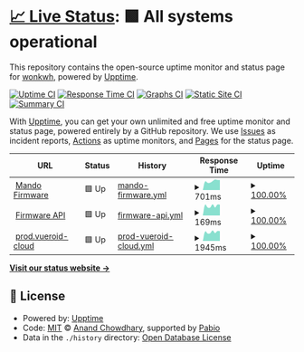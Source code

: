 # [📈 Live Status](https://wonkwh.github.io/ncn_uptime): <!--live status--> **🟩 All systems operational**

This repository contains the open-source uptime monitor and status page for [wonkwh](https://wonkwh.github.io/), powered by [Upptime](https://github.com/upptime/upptime).

[![Uptime CI](https://github.com/ncn-mobile-team/ncn_uptime/workflows/Uptime%20CI/badge.svg)](https://github.com/wonkwh/ncn_uptime/actions?query=workflow%3A%22Uptime+CI%22)
[![Response Time CI](https://github.com/ncn-mobile-team/ncn_uptime/workflows/Response%20Time%20CI/badge.svg)](https://github.com/wonkwh/ncn_uptime/actions?query=workflow%3A%22Response+Time+CI%22)
[![Graphs CI](https://github.com/ncn-mobile-team/ncn_uptime/workflows/Graphs%20CI/badge.svg)](https://github.com/wonkwh/ncn_uptime/actions?query=workflow%3A%22Graphs+CI%22)
[![Static Site CI](https://github.com/ncn-mobile-team/ncn_uptime/workflows/Static%20Site%20CI/badge.svg)](https://github.com/wonkwh/ncn_uptime/actions?query=workflow%3A%22Static+Site+CI%22)
[![Summary CI](https://github.com/ncn-mobile-team/ncn_uptime/workflows/Summary%20CI/badge.svg)](https://github.com/wonkwh/ncn_uptime/actions?query=workflow%3A%22Summary+CI%22)

With [Upptime](https://upptime.js.org), you can get your own unlimited and free uptime monitor and status page, powered entirely by a GitHub repository. We use [Issues](https://github.com/ncn-mobile-team/ncn_uptime/issues) as incident reports, [Actions](https://github.com/ncn-mobile-team/ncn_uptime/actions) as uptime monitors, and [Pages](https://ncn-mobile-team.github.io/ncn_uptime) for the status page.

<!--start: status pages-->
<!-- This summary is generated by Upptime (https://github.com/upptime/upptime) -->
<!-- Do not edit this manually, your changes will be overwritten -->
<!-- prettier-ignore -->
| URL | Status | History | Response Time | Uptime |
| --- | ------ | ------- | ------------- | ------ |
| <img alt="" src="https://icons.duckduckgo.com/ip3/firmware.nconnect.co.kr.ico" height="13"> [Mando Firmware](http://firmware.nconnect.co.kr/login) | 🟩 Up | [mando-firmware.yml](https://github.com/NCN-Mobile-Team/ncn_uptime/commits/HEAD/history/mando-firmware.yml) | <details><summary><img alt="Response time graph" src="./graphs/mando-firmware/response-time-week.png" height="20"> 701ms</summary><br><a href="https://ncn-mobile-team.github.io/ncn_uptime/history/mando-firmware"><img alt="Response time 777" src="https://img.shields.io/endpoint?url=https%3A%2F%2Fraw.githubusercontent.com%2FNCN-Mobile-Team%2Fncn_uptime%2FHEAD%2Fapi%2Fmando-firmware%2Fresponse-time.json"></a><br><a href="https://ncn-mobile-team.github.io/ncn_uptime/history/mando-firmware"><img alt="24-hour response time 785" src="https://img.shields.io/endpoint?url=https%3A%2F%2Fraw.githubusercontent.com%2FNCN-Mobile-Team%2Fncn_uptime%2FHEAD%2Fapi%2Fmando-firmware%2Fresponse-time-day.json"></a><br><a href="https://ncn-mobile-team.github.io/ncn_uptime/history/mando-firmware"><img alt="7-day response time 701" src="https://img.shields.io/endpoint?url=https%3A%2F%2Fraw.githubusercontent.com%2FNCN-Mobile-Team%2Fncn_uptime%2FHEAD%2Fapi%2Fmando-firmware%2Fresponse-time-week.json"></a><br><a href="https://ncn-mobile-team.github.io/ncn_uptime/history/mando-firmware"><img alt="30-day response time 777" src="https://img.shields.io/endpoint?url=https%3A%2F%2Fraw.githubusercontent.com%2FNCN-Mobile-Team%2Fncn_uptime%2FHEAD%2Fapi%2Fmando-firmware%2Fresponse-time-month.json"></a><br><a href="https://ncn-mobile-team.github.io/ncn_uptime/history/mando-firmware"><img alt="1-year response time 777" src="https://img.shields.io/endpoint?url=https%3A%2F%2Fraw.githubusercontent.com%2FNCN-Mobile-Team%2Fncn_uptime%2FHEAD%2Fapi%2Fmando-firmware%2Fresponse-time-year.json"></a></details> | <details><summary><a href="https://ncn-mobile-team.github.io/ncn_uptime/history/mando-firmware">100.00%</a></summary><a href="https://ncn-mobile-team.github.io/ncn_uptime/history/mando-firmware"><img alt="All-time uptime 99.73%" src="https://img.shields.io/endpoint?url=https%3A%2F%2Fraw.githubusercontent.com%2FNCN-Mobile-Team%2Fncn_uptime%2FHEAD%2Fapi%2Fmando-firmware%2Fuptime.json"></a><br><a href="https://ncn-mobile-team.github.io/ncn_uptime/history/mando-firmware"><img alt="24-hour uptime 100.00%" src="https://img.shields.io/endpoint?url=https%3A%2F%2Fraw.githubusercontent.com%2FNCN-Mobile-Team%2Fncn_uptime%2FHEAD%2Fapi%2Fmando-firmware%2Fuptime-day.json"></a><br><a href="https://ncn-mobile-team.github.io/ncn_uptime/history/mando-firmware"><img alt="7-day uptime 100.00%" src="https://img.shields.io/endpoint?url=https%3A%2F%2Fraw.githubusercontent.com%2FNCN-Mobile-Team%2Fncn_uptime%2FHEAD%2Fapi%2Fmando-firmware%2Fuptime-week.json"></a><br><a href="https://ncn-mobile-team.github.io/ncn_uptime/history/mando-firmware"><img alt="30-day uptime 99.73%" src="https://img.shields.io/endpoint?url=https%3A%2F%2Fraw.githubusercontent.com%2FNCN-Mobile-Team%2Fncn_uptime%2FHEAD%2Fapi%2Fmando-firmware%2Fuptime-month.json"></a><br><a href="https://ncn-mobile-team.github.io/ncn_uptime/history/mando-firmware"><img alt="1-year uptime 99.73%" src="https://img.shields.io/endpoint?url=https%3A%2F%2Fraw.githubusercontent.com%2FNCN-Mobile-Team%2Fncn_uptime%2FHEAD%2Fapi%2Fmando-firmware%2Fuptime-year.json"></a></details>
| <img alt="" src="https://icons.duckduckgo.com/ip3/firmware.nconnect.co.kr.ico" height="13"> [Firmware API](http://firmware.nconnect.co.kr/api/firmware?model=Vueroid_D21-4K) | 🟩 Up | [firmware-api.yml](https://github.com/NCN-Mobile-Team/ncn_uptime/commits/HEAD/history/firmware-api.yml) | <details><summary><img alt="Response time graph" src="./graphs/firmware-api/response-time-week.png" height="20"> 169ms</summary><br><a href="https://ncn-mobile-team.github.io/ncn_uptime/history/firmware-api"><img alt="Response time 177" src="https://img.shields.io/endpoint?url=https%3A%2F%2Fraw.githubusercontent.com%2FNCN-Mobile-Team%2Fncn_uptime%2FHEAD%2Fapi%2Ffirmware-api%2Fresponse-time.json"></a><br><a href="https://ncn-mobile-team.github.io/ncn_uptime/history/firmware-api"><img alt="24-hour response time 191" src="https://img.shields.io/endpoint?url=https%3A%2F%2Fraw.githubusercontent.com%2FNCN-Mobile-Team%2Fncn_uptime%2FHEAD%2Fapi%2Ffirmware-api%2Fresponse-time-day.json"></a><br><a href="https://ncn-mobile-team.github.io/ncn_uptime/history/firmware-api"><img alt="7-day response time 169" src="https://img.shields.io/endpoint?url=https%3A%2F%2Fraw.githubusercontent.com%2FNCN-Mobile-Team%2Fncn_uptime%2FHEAD%2Fapi%2Ffirmware-api%2Fresponse-time-week.json"></a><br><a href="https://ncn-mobile-team.github.io/ncn_uptime/history/firmware-api"><img alt="30-day response time 177" src="https://img.shields.io/endpoint?url=https%3A%2F%2Fraw.githubusercontent.com%2FNCN-Mobile-Team%2Fncn_uptime%2FHEAD%2Fapi%2Ffirmware-api%2Fresponse-time-month.json"></a><br><a href="https://ncn-mobile-team.github.io/ncn_uptime/history/firmware-api"><img alt="1-year response time 177" src="https://img.shields.io/endpoint?url=https%3A%2F%2Fraw.githubusercontent.com%2FNCN-Mobile-Team%2Fncn_uptime%2FHEAD%2Fapi%2Ffirmware-api%2Fresponse-time-year.json"></a></details> | <details><summary><a href="https://ncn-mobile-team.github.io/ncn_uptime/history/firmware-api">100.00%</a></summary><a href="https://ncn-mobile-team.github.io/ncn_uptime/history/firmware-api"><img alt="All-time uptime 100.00%" src="https://img.shields.io/endpoint?url=https%3A%2F%2Fraw.githubusercontent.com%2FNCN-Mobile-Team%2Fncn_uptime%2FHEAD%2Fapi%2Ffirmware-api%2Fuptime.json"></a><br><a href="https://ncn-mobile-team.github.io/ncn_uptime/history/firmware-api"><img alt="24-hour uptime 100.00%" src="https://img.shields.io/endpoint?url=https%3A%2F%2Fraw.githubusercontent.com%2FNCN-Mobile-Team%2Fncn_uptime%2FHEAD%2Fapi%2Ffirmware-api%2Fuptime-day.json"></a><br><a href="https://ncn-mobile-team.github.io/ncn_uptime/history/firmware-api"><img alt="7-day uptime 100.00%" src="https://img.shields.io/endpoint?url=https%3A%2F%2Fraw.githubusercontent.com%2FNCN-Mobile-Team%2Fncn_uptime%2FHEAD%2Fapi%2Ffirmware-api%2Fuptime-week.json"></a><br><a href="https://ncn-mobile-team.github.io/ncn_uptime/history/firmware-api"><img alt="30-day uptime 100.00%" src="https://img.shields.io/endpoint?url=https%3A%2F%2Fraw.githubusercontent.com%2FNCN-Mobile-Team%2Fncn_uptime%2FHEAD%2Fapi%2Ffirmware-api%2Fuptime-month.json"></a><br><a href="https://ncn-mobile-team.github.io/ncn_uptime/history/firmware-api"><img alt="1-year uptime 100.00%" src="https://img.shields.io/endpoint?url=https%3A%2F%2Fraw.githubusercontent.com%2FNCN-Mobile-Team%2Fncn_uptime%2FHEAD%2Fapi%2Ffirmware-api%2Fuptime-year.json"></a></details>
| <img alt="" src="https://icons.duckduckgo.com/ip3/prod.vueroid-cloud.com.ico" height="13"> [prod.vueroid-cloud](https://prod.vueroid-cloud.com/) | 🟩 Up | [prod-vueroid-cloud.yml](https://github.com/NCN-Mobile-Team/ncn_uptime/commits/HEAD/history/prod-vueroid-cloud.yml) | <details><summary><img alt="Response time graph" src="./graphs/prod-vueroid-cloud/response-time-week.png" height="20"> 1945ms</summary><br><a href="https://ncn-mobile-team.github.io/ncn_uptime/history/prod-vueroid-cloud"><img alt="Response time 1988" src="https://img.shields.io/endpoint?url=https%3A%2F%2Fraw.githubusercontent.com%2FNCN-Mobile-Team%2Fncn_uptime%2FHEAD%2Fapi%2Fprod-vueroid-cloud%2Fresponse-time.json"></a><br><a href="https://ncn-mobile-team.github.io/ncn_uptime/history/prod-vueroid-cloud"><img alt="24-hour response time 2145" src="https://img.shields.io/endpoint?url=https%3A%2F%2Fraw.githubusercontent.com%2FNCN-Mobile-Team%2Fncn_uptime%2FHEAD%2Fapi%2Fprod-vueroid-cloud%2Fresponse-time-day.json"></a><br><a href="https://ncn-mobile-team.github.io/ncn_uptime/history/prod-vueroid-cloud"><img alt="7-day response time 1945" src="https://img.shields.io/endpoint?url=https%3A%2F%2Fraw.githubusercontent.com%2FNCN-Mobile-Team%2Fncn_uptime%2FHEAD%2Fapi%2Fprod-vueroid-cloud%2Fresponse-time-week.json"></a><br><a href="https://ncn-mobile-team.github.io/ncn_uptime/history/prod-vueroid-cloud"><img alt="30-day response time 1988" src="https://img.shields.io/endpoint?url=https%3A%2F%2Fraw.githubusercontent.com%2FNCN-Mobile-Team%2Fncn_uptime%2FHEAD%2Fapi%2Fprod-vueroid-cloud%2Fresponse-time-month.json"></a><br><a href="https://ncn-mobile-team.github.io/ncn_uptime/history/prod-vueroid-cloud"><img alt="1-year response time 1988" src="https://img.shields.io/endpoint?url=https%3A%2F%2Fraw.githubusercontent.com%2FNCN-Mobile-Team%2Fncn_uptime%2FHEAD%2Fapi%2Fprod-vueroid-cloud%2Fresponse-time-year.json"></a></details> | <details><summary><a href="https://ncn-mobile-team.github.io/ncn_uptime/history/prod-vueroid-cloud">100.00%</a></summary><a href="https://ncn-mobile-team.github.io/ncn_uptime/history/prod-vueroid-cloud"><img alt="All-time uptime 100.00%" src="https://img.shields.io/endpoint?url=https%3A%2F%2Fraw.githubusercontent.com%2FNCN-Mobile-Team%2Fncn_uptime%2FHEAD%2Fapi%2Fprod-vueroid-cloud%2Fuptime.json"></a><br><a href="https://ncn-mobile-team.github.io/ncn_uptime/history/prod-vueroid-cloud"><img alt="24-hour uptime 100.00%" src="https://img.shields.io/endpoint?url=https%3A%2F%2Fraw.githubusercontent.com%2FNCN-Mobile-Team%2Fncn_uptime%2FHEAD%2Fapi%2Fprod-vueroid-cloud%2Fuptime-day.json"></a><br><a href="https://ncn-mobile-team.github.io/ncn_uptime/history/prod-vueroid-cloud"><img alt="7-day uptime 100.00%" src="https://img.shields.io/endpoint?url=https%3A%2F%2Fraw.githubusercontent.com%2FNCN-Mobile-Team%2Fncn_uptime%2FHEAD%2Fapi%2Fprod-vueroid-cloud%2Fuptime-week.json"></a><br><a href="https://ncn-mobile-team.github.io/ncn_uptime/history/prod-vueroid-cloud"><img alt="30-day uptime 100.00%" src="https://img.shields.io/endpoint?url=https%3A%2F%2Fraw.githubusercontent.com%2FNCN-Mobile-Team%2Fncn_uptime%2FHEAD%2Fapi%2Fprod-vueroid-cloud%2Fuptime-month.json"></a><br><a href="https://ncn-mobile-team.github.io/ncn_uptime/history/prod-vueroid-cloud"><img alt="1-year uptime 100.00%" src="https://img.shields.io/endpoint?url=https%3A%2F%2Fraw.githubusercontent.com%2FNCN-Mobile-Team%2Fncn_uptime%2FHEAD%2Fapi%2Fprod-vueroid-cloud%2Fuptime-year.json"></a></details>

<!--end: status pages-->

[**Visit our status website →**](https://ncn-mobile-team.github.io/ncn_uptime)

## 📄 License

- Powered by: [Upptime](https://github.com/upptime/upptime)
- Code: [MIT](./LICENSE) © [Anand Chowdhary](https://anandchowdhary.com), supported by [Pabio](https://pabio.com)
- Data in the `./history` directory: [Open Database License](https://opendatacommons.org/licenses/odbl/1-0/)
